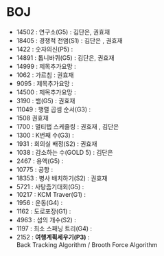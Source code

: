 # BOJ
 
 - 14502 : 연구소(G5) : 김단은, 권효재
 - 18405 : 경쟁적 전염(S1) : 김단은 , 권효재
 - 1422 : 숫자의신(P5) : 
 - 14891 : 톱니바퀴(G5) : 김단은, 권효재
 - 14999 : 제목추가요망 :
 - 1062 : 가르침 : 권효재
 - 9095 : 제목추가요망 :
 - 14500 : 제목추가요망 :
 - 3190 : 뱀(G5) : 권효재
 - 11049 : 행렬 곱셈 순서(G3) :
 - 1508 권효재
 - 1700 : 멀티탭 스케줄링 : 권효재 , 김단은 
 - 1300 : K번째 수(G3) : 
 - 1931 : 회의실 배정(S2) : 권효재 
 - 1038 : 감소하는 수(GOLD 5) : 김단은
 - 2467 : 용액(G5) :
 - 10775 : 공항 :     
 - 18353 : 병사 배치하기(S2) : 권효재
 - 5721 : 사탕줍기대회(G5) :
 - 10217 : KCM Traver(G1) :
 - 1956 : 운동(G4) :
 - 1162 : 도로포장(G1) : 
 - 4963 : 섬의 개수(S2) :
 - 1197 : 최소 스패닝 트리(G4) :
 - 2152 : <b>여행계획세우기(P3)</b> :
   <br>  Back Tracking Algorithm / Brooth Force Algorithm
